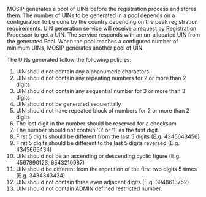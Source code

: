 
MOSIP generates a pool of UINs before the registration process and stores them. 
The number of UINs to be generated in a pool depends on a configuration to be done by the country depending on the peak registration requirements. UIN generation service will receive a request by Registration Processor to get a UIN. The service responds with an un-allocated UIN from the generated Pool. 
When the pool reaches a configured number of minimum UINs, MOSIP generates another pool of UIN. 


The UINs generated follow the following policies:


1. UIN should not contain any alphanumeric characters
1. UIN should not contain any repeating numbers for 2 or more than 2 digits
1. UIN should not contain any sequential number for 3 or more than 3 digits
1. UIN should not be generated sequentially
1. UIN should not have repeated block of numbers for 2 or more than 2 digits
1. The last digit in the number should be reserved for a checksum
1. The number should not contain '0' or '1' as the first digit.
1. First 5 digits should be different from the last 5 digits (E.g. 4345643456)
1. First 5 digits should be different to the last 5 digits reversed (E.g. 4345665434)
1. UIN should not be an ascending or descending cyclic figure (E.g. 4567890123, 6543210987)
1. UIN should be different from the repetition of the first two digits 5 times (E.g. 3434343434)
1. UIN should not contain three even adjacent digits (E.g. 3948613752)
1. UIN should not contain ADMIN defined restricted number.
